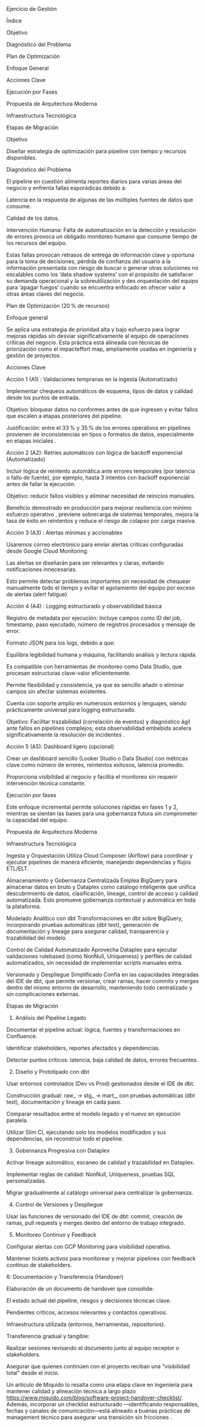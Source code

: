 Ejercicio de Gestión

Índice

Objetivo

Diagnóstico del Problema

Plan de Optimización

Enfoque General

Acciones Clave

Ejecución por Fases

Propuesta de Arquitectura Moderna

Infraestructura Tecnológica

Etapas de Migración

Objetivo

Diseñar estrategia de optimización para pipeline con tiempo y recursos disponibles.

Diagnóstico del Problema

El pipeline en cuestión alimenta reportes diarios para varias áreas del negocio y enfrenta fallas esporádicas debido a:

Latencia en la respuesta de algunas de las múltiples fuentes de datos que consume.

Calidad de los datos.

Intervención Humana: Falta de automatización en la detección y resolución de errores provoca un obligado monitoreo humano que consume tiempo de los recursos del equipo.

Estas fallas provocan retrasos de entrega de información clave y oportuna para la toma de decisiones, pérdida de confianza del usuario a la información presentada con riesgo de buscar o generar otras soluciones no escalables como los ‘data shadow systems’ con el propósito de satisfacer su demanda operacional y la sobreutilización y des orquestación del equipo para ‘apagar fuegos’ cuando se encuentra enfocado en ofrecer valor a otras áreas claves del negocio.

Plan de Optimización (20 % de recursos)

Enfoque general

Se aplica una estrategia de prioridad alta y bajo esfuerzo para lograr mejoras rápidas sin desviar significativamente al equipo de operaciones críticas del negocio. Esta práctica está alineada con técnicas de priorización como el impacteffort map, ampliamente usadas en ingeniería y gestión de proyectos .

Acciones Clave

Acción 1 (A1) : Validaciones tempranas en la ingesta (Automatizado)

Implementar chequeos automáticos de esquema, tipos de datos y calidad desde los puntos de entrada.

Objetivo: bloquear datos no conformes antes de que ingresen y evitar fallos que escalen a etapas posteriores del pipeline.

Justificación: entre el 33 % y 35 % de los errores operativos en pipelines provienen de inconsistencias en tipos o formatos de datos, especialmente en etapas iniciales .

Acción 2 (A2): Retries automáticos con lógica de backoff exponencial (Automatizado)

Incluir lógica de reintento automática ante errores temporales (por latencia o fallo de fuente), por ejemplo, hasta 3 intentos con backoff exponencial antes de fallar la ejecución.

Objetivo: reducir fallos visibles y eliminar necesidad de reinicios manuales.

Beneficio demostrado en producción para mejorar resiliencia con mínimo esfuerzo operativo , previene sobrecarga de sistemas temporales, mejora la tasa de éxito en reintentos y reduce el riesgo de colapso por carga masiva.

Acción 3 (A3) : Alertas mínimas y accionables

Usaremos correo electrónico para enviar alertas críticas configuradas desde Google Cloud Monitoring.

Las alertas se diseñarán para ser relevantes y claras, evitando notificaciones innecesarias.

Esto permite detectar problemas importantes sin necesidad de chequear manualmente todo el tiempo y evitar el agotamiento del equipo por exceso de alertas (alert fatigue)

Acción 4 (A4) : Logging estructurado y observabilidad básica

Registro de metadata por ejecución: Incluye campos como ID del job, timestamp, paso ejecutado, número de registros procesados y mensaje de error.

Formato JSON para los logs, debido a que:

Equilibra legibilidad humana y máquina, facilitando análisis y lectura rápida.

Es compatible con herramientas de monitoreo como Data Studio, que procesan estructuras clave-valor eficientemente.

Permite flexibilidad y consistencia, ya que es sencillo añadir o eliminar campos sin afectar sistemas existentes.

Cuenta con soporte amplio en numerosos entornos y lenguajes, siendo prácticamente universal para logging estructurado.

Objetivo: Facilitar trazabilidad (correlación de eventos) y diagnóstico ágil ante fallos en pipelines complejos; esta observabilidad embebida acelera significativamente la resolución de incidentes .

Acción 5 (A5): Dashboard ligero (opcional)

Crear un dashboard sencillo (Looker Studio o Data Studio) con métricas clave como número de errores, reintentos exitosos, latencia promedio.

Proporciona visibilidad al negocio y facilita el monitoreo sin requerir intervención técnica constante.


Ejecución por fases

Este enfoque incremental permite soluciones rápidas en fases 1 y 2, mientras se sientan las bases para una gobernanza futura sin comprometer la capacidad del equipo.


Propuesta de Arquitectura Moderna

Infraestructura Tecnológica

Ingesta y Orquestación
Utiliza Cloud Composer (Airflow) para coordinar y ejecutar pipelines de manera eficiente, manejando dependencias y flujos ETL/ELT.

Almacenamiento y Gobernanza Centralizada
Emplea BigQuery para almacenar datos en bruto y Dataplex como catálogo inteligente que unifica descubrimiento de datos, clasificación, lineage, control de acceso y calidad automatizada. Esto promueve gobernanza contextual y automática en toda la plataforma.

Modelado Analítico con dbt
Transformaciones en dbt sobre BigQuery, incorporando pruebas automáticas (dbt test), generación de documentación y lineage para asegurar calidad, transparencia y trazabilidad del modelo.

Control de Calidad Automatizado
Aprovecha Dataplex para ejecutar validaciones rulebased (como NonNull, Uniqueness) y perfiles de calidad automatizados, sin necesidad de implementar scripts manuales extra.

Versionado y Despliegue Simplificado
Confía en las capacidades integradas del IDE de dbt, que permite versionar, crear ramas, hacer commits y merges dentro del mismo entorno de desarrollo, manteniendo todo centralizado y sin complicaciones externas.


Etapas de Migración

1. Análisis del Pipeline Legado

Documentar el pipeline actual: lógica, fuentes y transformaciones en Confluence.

Identificar stakeholders, reportes afectados y dependencias.

Detectar puntos críticos: latencia, baja calidad de datos, errores frecuentes.

2. Diseño y Prototipado con dbt

Usar entornos controlados (Dev vs Prod) gestionados desde el IDE de dbt.

Construcción gradual: raw_ → stg_ → mart_, con pruebas automáticas (dbt test), documentación y lineage en cada paso.

Comparar resultados entre el modelo legado y el nuevo en ejecución paralela.

Utilizar Slim CI, ejecutando solo los modelos modificados y sus dependencias, sin reconstruir todo el pipeline.

3. Gobernanza Progresiva con Dataplex

Activar lineage automático, escaneo de calidad y trazabilidad en Dataplex.

Implementar reglas de calidad: NonNull, Uniqueness, pruebas SQL personalizadas.

Migrar gradualmente al catálogo universal para centralizar la gobernanza.

4. Control de Versiones y Despliegue

Usar las funciones de versionado del IDE de dbt: commit, creación de ramas, pull requests y merges dentro del entorno de trabajo integrado.

5. Monitoreo Continuo y Feedback

Configurar alertas con GCP Monitoring para visibilidad operativa.

Mantener tickets activos para monitorear y mejorar pipelines con feedback continuo de stakeholders.

6: Documentación y Transferencia (Handover)

Elaboración de un documento de handover que consolide:

El estado actual del pipeline, riesgos y decisiones técnicas clave.

Pendientes críticos, accesos relevantes y contactos operativos.

Infraestructura utilizada (entornos, herramientas, repositorios).

Transferencia gradual y tangible:

Realizar sesiones revisando el documento junto al equipo receptor o stakeholders.

Asegurar que quienes continúen con el proyecto reciban una “visibilidad total” desde el inicio.

Un artículo de Miquido lo resalta como una etapa clave en ingeniería para mantener calidad y alineación técnica a largo plazo https://www.miquido.com/blog/software-project-handover-checklist/. Además, incorporar un checklist estructurado —identificando responsables, fechas y canales de comunicación—está alineado a buenas prácticas de management técnico para asegurar una transición sin fricciones .

